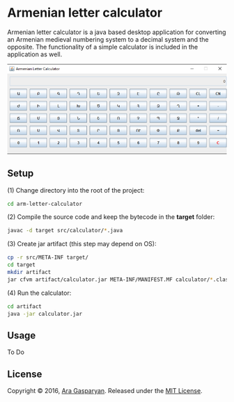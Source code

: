 # Armenian letter calculator
Armenian letter calculator is a java based desktop application for converting an Armenian medieval numbering system to a decimal system and the opposite. The functionality of a simple calculator is included in the application as well.
<p align="center">
<img src="./capture.png" Alt="Armenian letter calculator by Ara Gasparyan" />
</p>

## Setup
(1) Change directory into the root of the project:
```sh
cd arm-letter-calculator
```

(2) Compile the source code and keep the bytecode in the **target** folder:
```sh
javac -d target src/calculator/*.java
```

(3) Create jar artifact (this step may depend on OS):
```sh
cp -r src/META-INF target/
cd target
mkdir artifact
jar cfvm artifact/calculator.jar META-INF/MANIFEST.MF calculator/*.class
```

(4) Run the calculator:
```sh
cd artifact
java -jar calculator.jar
```

## Usage
To Do

## License
Copyright © 2016, [Ara Gasparyan](https://aragasparyan.com).
Released under the [MIT License](https://opensource.org/licenses/MIT).